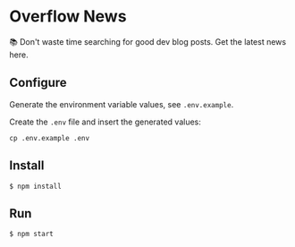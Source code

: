# Overflow News
:books: Don't waste time searching for good dev blog posts. Get the latest news here.

## Configure
Generate the environment variable values, see `.env.example`.

Create the `.env` file and insert the generated values:
```
cp .env.example .env
```

## Install
```
$ npm install
```

## Run
```
$ npm start
```
